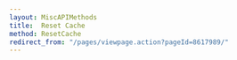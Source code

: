 ```yaml
---
layout: MiscAPIMethods
title:  Reset Cache
method: ResetCache
redirect_from: "/pages/viewpage.action?pageId=8617989/"
---
```

